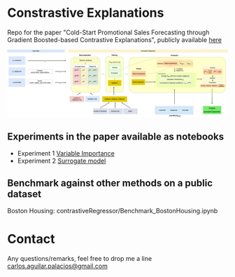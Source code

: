 # Constrastive Explanations

Repo for the paper "Cold-Start Promotional Sales Forecasting through Gradient Boosted-based Contrastive Explanations", publicly available [here](https://ieeexplore.ieee.org/document/9149573)

![Alt text](figs/summary_all_elements.png?raw=true "Summary of the implementation")

## Experiments in the paper available as notebooks
- Experiment 1 [Variable Importance](./contrastiveRegressor/Experiment_1_VarImportance.ipynb)
- Experiment 2 [Surrogate model](./contrastiveRegressor/Experiment2_surrogate_sales.ipynb)


## Benchmark against other methods on a public dataset
Boston Housing: contrastiveRegressor/Benchmark_BostonHousing.ipynb


# Contact
Any questions/remarks, feel free to drop me a line carlos.aguilar.palacios@gmail.com